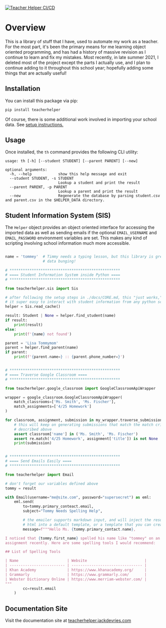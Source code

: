 <!-- NOTE: there is a symlink, so this is *both* /README.md and /docs/index.md.
           don't use mkdocs-specific stuff, or github-specifc stuff in here,
           because it will break somewhere -->

[![Teacher Helper CI/CD](https://github.com/jdevries3133/teacher_helper/actions/workflows/ci_cd.yml/badge.svg)](https://github.com/jdevries3133/teacher_helper/actions/workflows/ci_cd.yml)

# Overview

This is a library of stuff that I have, used to automate my work as a teacher.
For the most part, it's been the primary means for me learning object oriented
programming, and has had a history of massive revision as I continue to learn
and fix my mistakes. Most recently, in late summer 2021, I deleted most of the
project except the parts I actually use, and I plan to continue adding to it
throughout this school year; hopefully adding some things that are actually
useful!

## Installation

You can install this package via pip:

```bash
pip install teacherhelper
```

Of course, there is some additional work involved in importing your school
data. See [setup instructions.](https://teacherhelper.jackdevries.com/setup/)

## Usage

Once installed, the `th` command provides the following CLI utility:

```
usage: th [-h] [--student STUDENT] [--parent PARENT] [--new]

optional arguments:
  -h, --help            show this help message and exit
  --student STUDENT, -s STUDENT
                        Lookup a student and print the result
  --parent PARENT, -p PARENT
                        Lookup a parent and print the result
  --new                 Regenerate the database by parsing student.csv and parent.csv in the $HELPER_DATA directory.
```

## Student Information System (SIS)

The `Helper` object provides an object oriented interface for accessing
the imported data as well as sending emails if the optional `EMAIL_USERNAME`
and `EMAIL_PASSWORD` environment variables are set. This makes any kind of
scripting involving school information much more accessible.

```python

name = 'tommey'  # Timmy needs a typing lesson, but this library is great for
                 # data bunging!

# **************************************************
# ==== Student Information System inside Python ====
# **************************************************

from teacherhelper.sis import Sis

# after following the setup steps in ./docs/CORE.md, this "just works," making
# it super easy to interact with student information from any python script
helper = Sis.read_cache()

result: Student | None = helper.find_student(name)
if result:
    print(result)
else:
    print(f'{name} not found')

parent = 'Lisa Tommymom'
parent = helper.find_parent(name)
if parent:
    print(f'{parent.name=} :: {parent.phone_number=}')


# **************************************************
# ==== Traverse Google Classroom ====
# **************************************************

from teacherhelper.google_classroom import GoogleClassroomApiWrapper

wrapper = google_classroom.GoogleClassroomApiWrapper(
    match_classrooms=['Ms. Smith', 'Ms. Fischer'],
    match_assignments=['4/25 Homework']
)

for classroom, assignment, submission in my_wrapper.traverse_submissions():
    # this will keep on generating submissions that match the match criteria
    # described above
    assert classroom['name'] in ('Ms. Smith', 'Ms. Fischer')
    assert re.match('4/25 Homework', assignment['title']) is not None
    print(submission)


# **************************************************
# ==== Send Emails Easily ====
# **************************************************

from teacherhelper import Email

# don't forget our variables defined above
tommy = result

with Email(username="me@site.com", password="supersecret") as eml:
    eml.send(
        to=tommy.primary_conteact.email,
        subject="Tommy Needs Spelling Help",

        # the emailer supports markdown input, and will inject the resulting
        # html into a default template, or a template that you can create!
        message=f"""Hello Ms. {tommy.primary_contact.name},

I noticed that {tommy.first_name} spelled his name like "tommey" on an
assignment recently. Here are some spelling tools I would recommend:

## List of Spelling Tools

| Name                      | Website                          |
| ------------------------- | -------------------------------- |
| Khan Academy              | https://www.khanacademy.org/     |
| Grammarly                 | https://www.grammarly.com/       |
| Webster Dictionary Online | https://www.merriam-webster.com/ |
"""
        cc=result.email
    )
```

## Documentation Site

Visit the documentation site at [teacherhelper.jackdevries.com](https://teacherhelper.jackdevries.com/)
